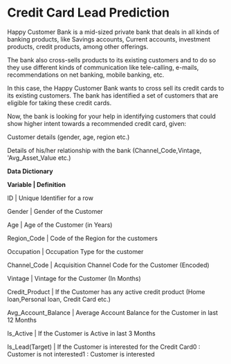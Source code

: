 # Credit Card Lead Prediction

Happy Customer Bank is a mid-sized private bank that deals in all kinds of banking products, like Savings accounts, Current accounts, investment products, credit products, among other offerings.
 
The bank also cross-sells products to its existing customers and to do so they use different kinds of communication like tele-calling, e-mails, recommendations on net banking, mobile banking, etc. 
 
In this case, the Happy Customer Bank wants to cross sell its credit cards to its existing customers. The bank has identified a set of customers that are eligible for taking these credit cards.
 
Now, the bank is looking for your help in identifying customers that could show higher intent towards a recommended credit card, given:

Customer details (gender, age, region etc.)

Details of his/her relationship with the bank (Channel_Code,Vintage, 'Avg_Asset_Value etc.)


**Data Dictionary**

**Variable | Definition**

ID | Unique Identifier for a row

Gender | Gender of the Customer

Age | Age of the Customer (in Years)

Region_Code | Code of the Region for the customers

Occupation | Occupation Type for the customer

Channel_Code | Acquisition Channel Code for the Customer  (Encoded)

Vintage | Vintage for the Customer (In Months)

Credit_Product | If the Customer has any active credit product (Home loan,Personal loan, Credit Card etc.)

Avg_Account_Balance | Average Account Balance for the Customer in last 12 Months

Is_Active | If the Customer is Active in last 3 Months

Is_Lead(Target) | If the Customer is interested for the Credit Card0 : Customer is not interested1 : Customer is interested
